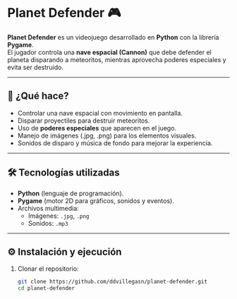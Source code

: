 # Planet Defender 🎮

**Planet Defender** es un videojuego desarrollado en **Python** con la librería **Pygame**.  
El jugador controla una **nave espacial (Cannon)** que debe defender el planeta disparando a meteoritos, mientras aprovecha poderes especiales y evita ser destruido.

---

## 🚀 ¿Qué hace?
- Controlar una nave espacial con movimiento en pantalla.  
- Disparar proyectiles para destruir meteoritos.  
- Uso de **poderes especiales** que aparecen en el juego.  
- Manejo de imágenes (.jpg, .png) para los elementos visuales.  
- Sonidos de disparo y música de fondo para mejorar la experiencia.  

---

## 🛠 Tecnologías utilizadas
- **Python** (lenguaje de programación).  
- **Pygame** (motor 2D para gráficos, sonidos y eventos).  
- Archivos multimedia:
  - Imágenes: `.jpg`, `.png`
  - Sonidos: `.mp3`

---

## ⚙️ Instalación y ejecución
1. Clonar el repositorio:
   ```bash
   git clone https://github.com/ddvillegasn/planet-defender.git
   cd planet-defender
